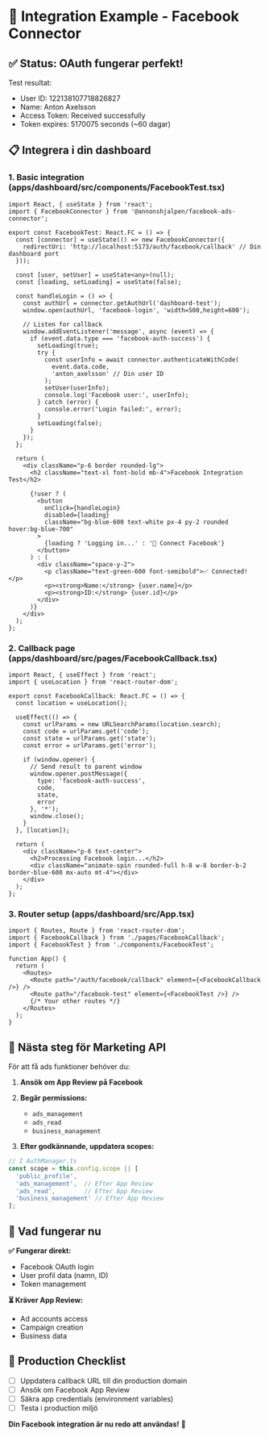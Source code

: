 # 🚀 Integration Example - Facebook Connector

## ✅ Status: OAuth fungerar perfekt!

Test resultat:
- User ID: 122138107718826827  
- Name: Anton Axelsson
- Access Token: Received successfully
- Token expires: 5170075 seconds (~60 dagar)

## 📋 Integrera i din dashboard

### 1. Basic integration (apps/dashboard/src/components/FacebookTest.tsx)

```tsx
import React, { useState } from 'react';
import { FacebookConnector } from '@annonshjalpen/facebook-ads-connector';

export const FacebookTest: React.FC = () => {
  const [connector] = useState(() => new FacebookConnector({
    redirectUri: 'http://localhost:5173/auth/facebook/callback' // Din dashboard port
  }));
  
  const [user, setUser] = useState<any>(null);
  const [loading, setLoading] = useState(false);

  const handleLogin = () => {
    const authUrl = connector.getAuthUrl('dashboard-test');
    window.open(authUrl, 'facebook-login', 'width=500,height=600');
    
    // Listen for callback
    window.addEventListener('message', async (event) => {
      if (event.data.type === 'facebook-auth-success') {
        setLoading(true);
        try {
          const userInfo = await connector.authenticateWithCode(
            event.data.code, 
            'anton_axelsson' // Din user ID
          );
          setUser(userInfo);
          console.log('Facebook user:', userInfo);
        } catch (error) {
          console.error('Login failed:', error);
        }
        setLoading(false);
      }
    });
  };

  return (
    <div className="p-6 border rounded-lg">
      <h2 className="text-xl font-bold mb-4">Facebook Integration Test</h2>
      
      {!user ? (
        <button 
          onClick={handleLogin}
          disabled={loading}
          className="bg-blue-600 text-white px-4 py-2 rounded hover:bg-blue-700"
        >
          {loading ? 'Logging in...' : '🔐 Connect Facebook'}
        </button>
      ) : (
        <div className="space-y-2">
          <p className="text-green-600 font-semibold">✅ Connected!</p>
          <p><strong>Name:</strong> {user.name}</p>
          <p><strong>ID:</strong> {user.id}</p>
        </div>
      )}
    </div>
  );
};
```

### 2. Callback page (apps/dashboard/src/pages/FacebookCallback.tsx)

```tsx
import React, { useEffect } from 'react';
import { useLocation } from 'react-router-dom';

export const FacebookCallback: React.FC = () => {
  const location = useLocation();

  useEffect(() => {
    const urlParams = new URLSearchParams(location.search);
    const code = urlParams.get('code');
    const state = urlParams.get('state');
    const error = urlParams.get('error');

    if (window.opener) {
      // Send result to parent window
      window.opener.postMessage({
        type: 'facebook-auth-success',
        code,
        state,
        error
      }, '*');
      window.close();
    }
  }, [location]);

  return (
    <div className="p-6 text-center">
      <h2>Processing Facebook login...</h2>
      <div className="animate-spin rounded-full h-8 w-8 border-b-2 border-blue-600 mx-auto mt-4"></div>
    </div>
  );
};
```

### 3. Router setup (apps/dashboard/src/App.tsx)

```tsx
import { Routes, Route } from 'react-router-dom';
import { FacebookCallback } from './pages/FacebookCallback';
import { FacebookTest } from './components/FacebookTest';

function App() {
  return (
    <Routes>
      <Route path="/auth/facebook/callback" element={<FacebookCallback />} />
      <Route path="/facebook-test" element={<FacebookTest />} />
      {/* Your other routes */}
    </Routes>
  );
}
```

## 🔄 Nästa steg för Marketing API

För att få ads funktioner behöver du:

1. **Ansök om App Review på Facebook**
2. **Begär permissions:**
   - `ads_management` 
   - `ads_read`
   - `business_management`

3. **Efter godkännande, uppdatera scopes:**
```typescript
// I AuthManager.ts
const scope = this.config.scope || [
  'public_profile',
  'ads_management',  // Efter App Review
  'ads_read',        // Efter App Review  
  'business_management' // Efter App Review
];
```

## 🎯 Vad fungerar nu

**✅ Fungerar direkt:**
- Facebook OAuth login
- User profil data (namn, ID)
- Token management

**⏳ Kräver App Review:**
- Ad accounts access
- Campaign creation
- Business data

## 🚀 Production Checklist

- [ ] Uppdatera callback URL till din production domain
- [ ] Ansök om Facebook App Review
- [ ] Säkra app credentials (environment variables)
- [ ] Testa i production miljö

**Din Facebook integration är nu redo att användas!** 🎉